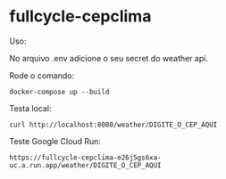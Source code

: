 # fullcycle-cepclima


Uso:

No arquivo .env adicione o seu secret do weather api.

Rode o comando:

```
docker-compose up --build
```

Testa local:

```
curl http://localhost:8080/weather/DIGITE_O_CEP_AQUI
```

Teste Google Cloud Run:

```
https://fullcycle-cepclima-e26j5gs6xa-uc.a.run.app/weather/DIGITE_O_CEP_AQUI
```
